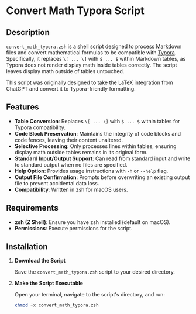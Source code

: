 # Convert Math Typora Script

## Description

`convert_math_typora.zsh` is a shell script designed to process Markdown files and convert mathematical formulas to be compatible with [Typora](https://typora.io/). Specifically, it replaces `\[ ... \]` with `$ ... $` within Markdown tables, as Typora does not render display math inside tables correctly. The script leaves display math outside of tables untouched.

This script was originally designed to take the LaTeX integration from ChatGPT and convert it to Typora-friendly formatting.

## Features

- **Table Conversion**: Replaces `\[ ... \]` with `$ ... $` within tables for Typora compatibility.
- **Code Block Preservation**: Maintains the integrity of code blocks and code fences, leaving their content unaltered.
- **Selective Processing**: Only processes lines within tables, ensuring display math outside tables remains in its original form.
- **Standard Input/Output Support**: Can read from standard input and write to standard output when no files are specified.
- **Help Option**: Provides usage instructions with `-h` or `--help` flag.
- **Output File Confirmation**: Prompts before overwriting an existing output file to prevent accidental data loss.
- **Compatibility**: Written in zsh for macOS users.

## Requirements

- **zsh (Z Shell)**: Ensure you have zsh installed (default on macOS).
- **Permissions**: Execute permissions for the script.

## Installation

1. **Download the Script**

   Save the `convert_math_typora.zsh` script to your desired directory.

2. **Make the Script Executable**

   Open your terminal, navigate to the script's directory, and run:

   ```bash
   chmod +x convert_math_typora.zsh
